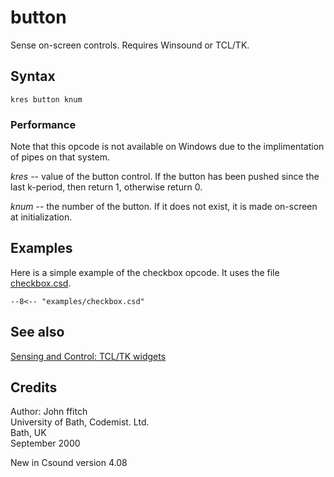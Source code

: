 <!--
id:button
category:Instrument Control:Sensing and Control
-->
# button
Sense on-screen controls. Requires Winsound or TCL/TK.

## Syntax
``` csound-orc
kres button knum
```

### Performance

Note that this opcode is not available on Windows due to the implimentation of pipes on that system.

_kres_ -- value of the button control. If the button has been pushed since the last k-period, then return 1, otherwise return 0.

_knum_ -- the number of the button. If it does not exist, it is made on-screen at initialization.

## Examples

Here is a simple example of the checkbox opcode. It uses the file [checkbox.csd](../../examples/checkbox.csd).

``` csound-csd title="Simple example of the checkbox opcode." linenums="1"
--8<-- "examples/checkbox.csd"
```

## See also

[Sensing and Control: TCL/TK widgets](../../control/sensing)

## Credits

Author: John ffitch<br>
University of Bath, Codemist. Ltd.<br>
Bath, UK<br>
September 2000<br>

New in Csound version 4.08
